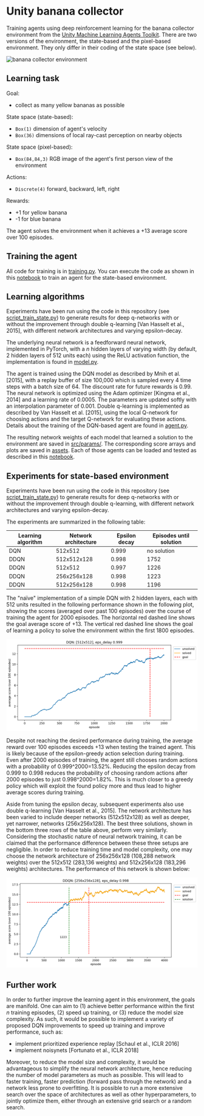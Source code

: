# Unity banana collector

Training agents using deep reinforcement learning for the banana collector environment from the [Unity Machine Learning Agents Toolkit](https://github.com/Unity-Technologies/ml-agents). There are two versions of the environment, the state-based and the pixel-based environment. They only differ in their coding of the state space (see below).

![banana collector environment](./assets/banana.gif)

## Learning task

Goal: 
- collect as many yellow bananas as possible

State space (state-based):
- `Box(1)` dimension of agent's velocity
- `Box(36)` dimensions of local ray-cast perception on nearby objects

State space (pixel-based):
- `Box(84,84,3)` RGB image of the agent's first person view of the environment

Actions: 
- `Discrete(4)` forward, backward, left, right

Rewards: 
- +1 for yellow banana
- -1 for blue banana

The agent solves the environment when it achieves a +13 average score over 100 episodes.

## Training the agent

All code for training is in [training.py](./src/training.py). You can execute the code as shown in this [notebook](./training.ipynb) to train an agent for the state-based environment.

## Learning algorithms

Experiments have been run using the code in this repository (see [script_train_state.py](./script_train_state.py)) to generate results for deep q-networks with or without the improvement through double q-learning [Van Hasselt et al., 2015], with different network architectures and varying epsilon-decay.

The underlying neural network is a feedforward neural network, implemented in PyTorch, with a *n* hidden layers of varying width (by default, 2 hidden layers of 512 units each) using the ReLU activation function, the implementation is found in [model.py](.src/model.py). 

The agent is trained using the DQN model as described by Mnih et al. [2015], with a replay buffer of size 100,000 which is sampled every 4 time steps with a batch size of 64. The discount rate for future rewards is 0.99. The neural network is optimized using the Adam optimizer [Kingma et al., 2014] and a learning rate of 0.0005. The parameters are updated softly with an interpolation parameter of 0.001. Double q-learning is implemented as described by Van Hasselt et al. [2015], using the local Q-network for choosing actions and the target Q-network for evaluating these actions. Details about the training of the DQN-based agent are found in [agent.py](./src/agent.py). 

The resulting network weights of each model that learned a solution to the environment are saved in [src/params/](./src/params/). The corresponding score arrays and plots are saved in [assets](./assets/). Each of those agents can be loaded and tested as described in this [notebook](./demo.ipynb).

## Experiments for state-based environment

Experiments have been run using the code in this repository (see [script_train_state.py](./script_train_state.py)) to generate results for deep q-networks with or without the improvement through double q-learning, with different network architectures and varying epsilon-decay.

The experiments are summarized in the following table:

Learning algorithm | Network architecture | Epsilon decay | Episodes until solution
--- | --- | --- | ---
DQN | 512x512 | 0.999 | no solution
DDQN | 512x512x128 | 0.998 | 1752
DDQN | 512x512 | 0.997 | 1226
DDQN | 256x256x128 | 0.998 | 1223
DDQN | 512x256x128 | 0.998 | 1196

The "naïve" implementation of a simple DQN with 2 hidden layers, each with 512 units resulted in the following performance shown in the following plot, showing the scores (averaged over past 100 episodes) over the course of training the agent for 2000 episodes. The horizontal red dashed line shows the goal average score of +13. The vertical red dashed line shows the goal of learning a policy to solve the environment within the first 1800 episodes. 

![first implementation performance plot](./assets/plot_state_dqn_512x512_epsd999.png)

Despite not reaching the desired performance during training, the average reward over 100 episodes exceeds +13 when testing the trained agent. This is likely because of the epsilon-greedy action selection during training. Even after 2000 episodes of training, the agent still chooses random actions with a probability of 0.999^2000=13.52%. Reducing the epsilon decay from 0.999 to 0.998 reduces the probability of choosing random actions after 2000 episodes to just 0.998^2000=1.82%. This is much closer to a greedy policy which will exploit the found policy more and thus lead to higher average scores during training. 

Aside from tuning the epsilon decay, subsequent experiments also use double q-learning [Van Hasselt et al., 2015]. The network architecture has been varied to include deeper networks (512x512x128) as well as deeper, yet narrower, networks (256x256x128). The best three solutions, shown in the bottom three rows of the table above, perform very similarly. Considering the stochastic nature of neural network training, it can be claimed that the performance difference between these three setups are negligible. In order to reduce training time and model complexity, one may choose the network architecture of 256x256x128 (108,288 network weights) over the 512x512 (283,136 weights) and 512x256x128 (183,296 weights) architectures. The performance of this network is shown below:

![best performance plot](./assets/plot_state_ddqn_256x256x128_epsd998.png)

## Further work

In order to further improve the learning agent in this environment, the goals are manifold. One can aim to (1) achieve better performance within the first *n* training episodes, (2) speed up training, or (3) reduce the model size complexity. As such, it would be possible to implement a variety of proposed DQN improvements to speed up training and improve performance, such as:
- implement prioritized experience replay [Schaul et al., ICLR 2016]
- implement noisynets [Fortunato et al., ICLR 2018]

Moreover, to reduce the model size and complexity, it would be advantageous to simplify the neural network architecture, hence reducing the number of model parameters as much as possible. This will lead to faster training, faster prediction (forward pass through the network) and a network less prone to overfitting. It is possible to run a more extensive search over the space of architectures as well as other hyperparameters, to jointly optimize them, either through an extensive grid search or a random search.

